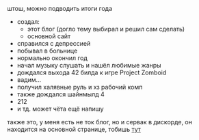штош, можно подводить итоги года

- создал:
  * этот блог (догло тему выбирал и решил сам сделать)
  * основной сайт
- справился с депрессией
- побывал в больнице
- нормально окончил год
- начал музыку слушать и нашёл любимые жанры
- дождался выхода 42 билда к игре Project Zomboid
- вадим...
- получил халявные руль и хз рабочий комп
- также дождался шайнмылд 4
- 212
- и тд. может чёта ещё напишу

также это, у меня есть не ток блог, но и сервак в дискорде, он находится на основной странице, тобишь [тут](https://vanbog335.github.io)

